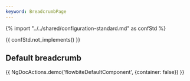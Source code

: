 ```yaml
---
keyword: BreadcrumbPage
---
```


{% import "../../shared/configuration-standard.md" as confStd %}

{{ confStd.not_implements() }}

## Default breadcrumb

{{ NgDocActions.demo('flowbiteDefaultComponent', {container: false}) }}

```angular-html file="./_default.component.html" group="default" name="html"

```

```angular-ts file="./_default.component.ts"#L1-L3 group="default" name="typescript"

```
